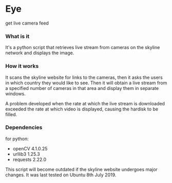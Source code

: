 # Eye
get live camera feed

### What is it ###
It's a python script that retrieves live stream from cameras on the skyline network and displays the image.

### How it works ###
It scans the skyline website for links to the cameras, then it asks the users in which country they would like to see.
Then it will obtain a live stream from a specified number of cameras in that area and display them in separate windows.

A problem developed when the rate at which the live stream is downloaded exceeded the rate at which video is displayed, causing the hardisk to be filled.

### Dependencies ###

for python:
* openCV 4.1.0.25
* urllib3 1.25.3
* requests 2.22.0

This script will become outdated if the skyline website undergoes major changes.
It was last tested on Ubuntu 8th July 2019.
